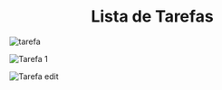 <h1 align="center"> Lista de Tarefas  </h1>

![tarefa](https://user-images.githubusercontent.com/97629782/178926788-14b8f40d-3b29-4f90-971a-852eb04c1397.JPG)




![Tarefa 1](https://user-images.githubusercontent.com/97629782/178926735-fd5d34f7-5234-4cf9-b4d4-85e4aaf262cd.JPG)




![Tarefa edit](https://user-images.githubusercontent.com/97629782/178926815-de47e61b-2324-49fb-a33c-1dfa14bd9650.JPG)
